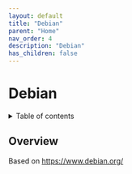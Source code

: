 ```yaml
---
layout: default
title: "Debian"
parent: "Home"
nav_order: 4
description: "Debian"
has_children: false
---
```

<h1>Debian</h1>

<details close markdown="block">
  <summary>
    Table of contents
  </summary>
  {: .text-delta }
1. TOC
{:toc}
</details>

## Overview
Based on
https://www.debian.org/